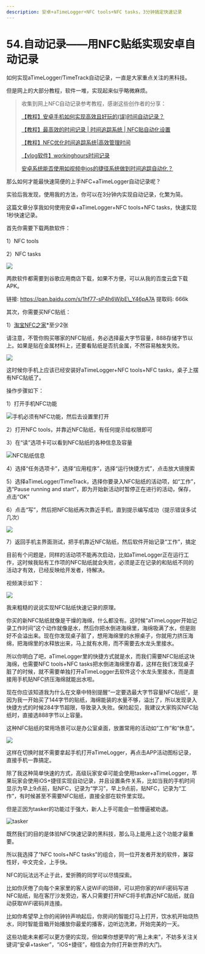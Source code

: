 ```yaml
---
description: 安卓+aTimeLogger+NFC tools+NFC tasks，3分钟搞定快速记录
---
```


# 54.自动记录——用NFC贴纸实现安卓自动记录

如何实现aTimeLogger/TimeTrack自动记录，一直是大家重点关注的黑科技。

但是网上的大部分教程，软件一堆，实现起来似乎略微麻烦。

> 收集到网上NFC自动记录参考教程，感谢这些创作者的分享：
>
> [【教程】安卓手机如何实现高效且好玩的\(误\)时间自动记录？](https://www.bilibili.com/video/av327598337)
>
> [【教程】最高效的时间记录 \| 时间追踪系统 \| NFC贴自动化设置](https://www.bilibili.com/video/BV1q7411r7Zi)
>
> [【教程】NFC优化时间追踪系统\|高效管理时间](https://www.bilibili.com/video/BV12E41147QP)
>
> [【vlog软件】workinghours时间记录](https://www.bilibili.com/video/BV1wE411J7xh)
>
> [安卓系统能否使用如视频中ios的捷径系统做到时间追踪自动化？](https://www.zhihu.com/question/368353659/answer/1067476247)

那么如何才能最快速简便的上手NFC+aTimeLogger自动记录呢？

实验后我发现，使用我的方法，你可以在3分钟内实现自动记录，化繁为简。

这篇文章分享我如何使用安卓+aTimeLogger+NFC tools+NFC tasks，快速实现1秒快速记录。

首先你需要下载两款软件：

1）NFC tools

2）NFC tasks

![](../.gitbook/assets/wei-xin-jie-tu-20200728150956.png)

两款软件都需要到谷歌应用商店下载，如果不方便，可以从我的百度云盘下载APK。

链接: https://pan.baidu.com/s/1hf77-sP4h6WjbE\_Y46pA7A 提取码: 666k

其次，你需要买NFC贴纸：

1）[淘宝NFC之家](https://s.click.taobao.com/waodAyu)\*至少2张

请注意，不管你购买哪家的NFC贴纸，务必选择最大字节容量，888存储字节以上。如果是贴在金属材料上，还要看贴纸是否抗金属，不然容易触发失败。

![](../.gitbook/assets/wei-xin-jie-tu-20200728150837.png)

这时候你手机上应该已经安装好aTimeLogger+NFC tools+NFC tasks，桌子上摆有NFC贴纸了。

操作步骤如下：

1）打开手机NFC功能

![&#x624B;&#x673A;&#x5FC5;&#x987B;&#x6709;NFC&#x529F;&#x80FD;&#xFF0C;&#x7136;&#x540E;&#x53BB;&#x8BBE;&#x7F6E;&#x91CC;&#x6253;&#x5F00;](../.gitbook/assets/image%20%287%29.png)

2）打开NFC tools，并靠近NFC贴纸，有任何提示给权限即可

3）在“读”选项卡可以看到NFC贴纸的各种信息及容量

![NFC&#x8D34;&#x7EB8;&#x4FE1;&#x606F;](../.gitbook/assets/image%20%288%29.png)

4）选择“任务选项卡”，选择“应用程序”，选择“运行快捷方式”，点击放大镜搜索

5）选择aTimeLogger/TimeTrack，选择你要录入NFC贴纸的活动项，如“工作”，选“Pause running and start”，即为开始新活动时暂停正在进行的活动，保存，点击“OK”

6）点击“写”，然后把NFC贴纸再次靠近手机，直到提示编写成功（提示错误多试几次）

![](../.gitbook/assets/image%20%289%29.png)

7）返回手机主界面测试，把手机靠近NFC贴纸，然后软件开始记录“工作”，搞定

目前有个问题是，同样的活动项不能再次启动，比如aTimeLogger正在运行工作，这时候我贴有工作项的NFC贴纸就会失败，必须是正在记录的和贴纸不同的活动才有效，已经反映给开发者，待解决。

视频演示如下：

![](../.gitbook/assets/screenrecorder-2020-07-28-15-51-05-138_0_.gif)

我来粗糙的说说实现NFC贴纸快速记录的原理。

你买的新NFC贴纸就像是干燥的海绵，什么都没有。这时候“aTimeLogger开始记录工作时间”这个动作就像是水，然后你把水倒进海绵里，海绵吸满了水，但是刚好不会溢出来。现在你发现桌子脏了，想用海绵里的水擦桌子，你就用力挤压海绵，把海绵里的水释放出来，马上就有水用，而不需要去水龙头里接水。

所以你明白了吧，aTimeLogger里的快捷方式就是水，而我们需要NFC贴纸这块海绵，也需要NFC tools+NFC tasks把水倒进海绵里存着，这样在我们发现桌子脏了的时候，就不需要单独打开aTimeLogger去软件这个水龙头里接水，而是直接用手机贴NFC挤压海绵就能出水啦。

现在你应该知道我为什么在文章中特别提醒“一定要选最大字节容量NFC贴纸”，是因为我一开始买了144字节的贴纸，海绵能装的水量不够，溢出了，所以发现录入快捷方式的时候284字节超限，导致录入失败。保险起见，我建议大家购买NFC贴纸时，直接选888字节以上容量。

这种NFC贴纸的常用场景可以是办公室桌面，放置常用的活动如“工作”和“休息”。

![](../.gitbook/assets/wei-xin-jie-tu-20200728160508.png)

这样在切换时就不需要拿起手机打开aTimeLogger，再点击APP活动图标记录，直接手机一靠搞定。

除了我这种简单快速的方式，高级玩家安卓可能会使用tasker+aTimeLogger，苹果玩家会使用iOS+捷径实现自动记录，并且设置条件关系，比如当我的手机时间显示为早上9点前，贴NFC，记录为“学习”，早上9点前，贴NFC，记录为“工作”，有时候甚至不需要NFC贴纸，直接全部在软件里实现。

但是正因为tasker的功能过于强大，新人上手可能会一脸懵逼被劝退。

![tasker](../.gitbook/assets/unnamed.png)

既然我们的目的是体验NFC快速记录的黑科技，那么马上能用上这个功能才最重要。

所以我选择了“NFC tools+NFC tasks”的组合，同一位开发者开发的软件，兼容性好，中文完全，上手快。

NFC的玩法远不止于此，爱折腾的同学可以尽情探索。

比如你厌倦了向每个来家里的客人说WiFi的琐碎，可以把你家的WiFi密码写进NFC贴纸，贴在客厅沙发旁边，客人只需要打开NFC将手机靠近NFC贴纸，就自动获取WiFi密码并连接。

比如你希望早上你的闹钟铃声响起后，你房间的智能灯马上打开，饮水机开始烧热水，同时智能音箱开始播放你最爱的播客，边听边洗漱，开始完美的一天。

这些功能未来都可以更方便的实现，但如果你想更早的“用上未来”，不妨多关注关键词“安卓+tasker”，“iOS+捷径”，相信会为你打开新世界的大门。

